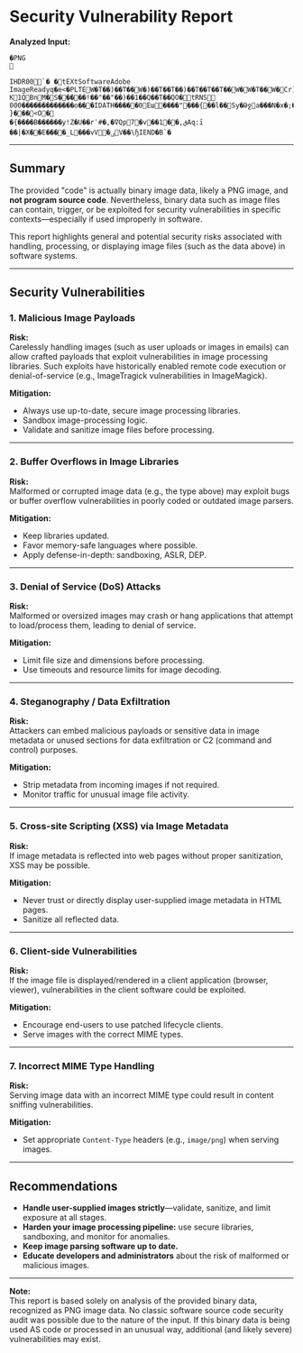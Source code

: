# Security Vulnerability Report

**Analyzed Input:**
```
�PNG

   IHDR   0   0   `�	�   tEXtSoftware Adobe ImageReadyq�e<   �PLTE   W�T��)��T��W�)��T��T��)��T��T��T��W�W�T��W�Cr)��Q��T�� <kBuM�N�T�T�U�V�V�W�W�-K1QBnM�S�����!��"��"��)��1��Q��T��QO�   tRNS   000�������������o��   �IDATH�����0Eш΢����"���{��l��Sy�Թջa���N�x�;��o}wHx��_y	}���<O�
�{����B������y!Z�U��rʿ#�,�ߜQp7�v��1��,قAq:ī��|�X��E����_L���v V�ۑV��\ɧ    IEND�B`�
```

---

## Summary

The provided "code" is actually binary image data, likely a PNG image, and **not program source code**. Nevertheless, binary data such as image files can contain, trigger, or be exploited for security vulnerabilities in specific contexts—especially if used improperly in software.

This report highlights general and potential security risks associated with handling, processing, or displaying image files (such as the data above) in software systems.

---

## Security Vulnerabilities

### 1. **Malicious Image Payloads**

**Risk:**  
Carelessly handling images (such as user uploads or images in emails) can allow crafted payloads that exploit vulnerabilities in image processing libraries. Such exploits have historically enabled remote code execution or denial-of-service (e.g., ImageTragick vulnerabilities in ImageMagick).

**Mitigation:**  
- Always use up-to-date, secure image processing libraries.
- Sandbox image-processing logic.
- Validate and sanitize image files before processing.

---

### 2. **Buffer Overflows in Image Libraries**

**Risk:**  
Malformed or corrupted image data (e.g., the type above) may exploit bugs or buffer overflow vulnerabilities in poorly coded or outdated image parsers.

**Mitigation:**  
- Keep libraries updated.
- Favor memory-safe languages where possible.
- Apply defense-in-depth: sandboxing, ASLR, DEP.

---

### 3. **Denial of Service (DoS) Attacks**

**Risk:**  
Malformed or oversized images may crash or hang applications that attempt to load/process them, leading to denial of service.

**Mitigation:**  
- Limit file size and dimensions before processing.
- Use timeouts and resource limits for image decoding.

---

### 4. **Steganography / Data Exfiltration**

**Risk:**  
Attackers can embed malicious payloads or sensitive data in image metadata or unused sections for data exfiltration or C2 (command and control) purposes.

**Mitigation:**  
- Strip metadata from incoming images if not required.
- Monitor traffic for unusual image file activity.

---

### 5. **Cross-site Scripting (XSS) via Image Metadata**

**Risk:**  
If image metadata is reflected into web pages without proper sanitization, XSS may be possible.

**Mitigation:**  
- Never trust or directly display user-supplied image metadata in HTML pages.
- Sanitize all reflected data.

---

### 6. **Client-side Vulnerabilities**

**Risk:**  
If the image file is displayed/rendered in a client application (browser, viewer), vulnerabilities in the client software could be exploited.

**Mitigation:**  
- Encourage end-users to use patched lifecycle clients.
- Serve images with the correct MIME types.

---

### 7. **Incorrect MIME Type Handling**

**Risk:**  
Serving image data with an incorrect MIME type could result in content sniffing vulnerabilities.

**Mitigation:**  
- Set appropriate `Content-Type` headers (e.g., `image/png`) when serving images.

---

## Recommendations

- **Handle user-supplied images strictly**—validate, sanitize, and limit exposure at all stages.
- **Harden your image processing pipeline:** use secure libraries, sandboxing, and monitor for anomalies.
- **Keep image parsing software up to date.**
- **Educate developers and administrators** about the risk of malformed or malicious images.

---

**Note:**  
This report is based solely on analysis of the provided binary data, recognized as PNG image data. No classic software source code security audit was possible due to the nature of the input. If this binary data is being used AS code or processed in an unusual way, additional (and likely severe) vulnerabilities may exist.